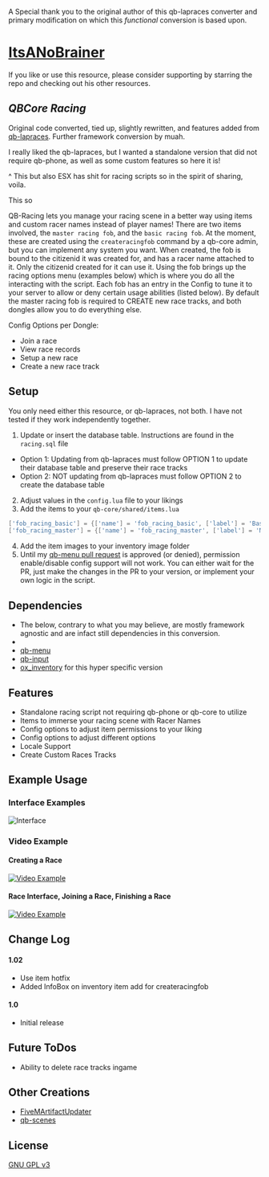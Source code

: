 A Special thank you to the original author of this qb-lapraces converter and primary modification on which this *functional* conversion is based upon.

# [ItsANoBrainer](https://github.com/ItsANoBrainer/qb-racing)

If you like or use this resource, please consider supporting by starring the repo and checking out his other resources.

## _QBCore Racing_
Original code converted, tied up, slightly rewritten, and features added from [qb-lapraces](https://github.com/qbcore-framework/qb-lapraces).
Further framework conversion by muah.


I really liked the qb-lapraces, but I wanted a standalone version that did not require qb-phone, as well as some custom features so here it is!

^ This but also ESX has shit for racing scripts so in the spirit of sharing, voila.

This so

QB-Racing lets you manage your racing scene in a better way using items and custom racer names instead of player names! There are two items involved, the `master racing fob`, and the `basic racing fob`. At the moment, these are created using the `createracingfob` command by a qb-core admin, but you can implement any system you want. When created, the fob is bound to the citizenid it was created for, and has a racer name attached to it. Only the citizenid created for it can use it. Using the fob brings up the racing options menu (examples below) which is where you do all the interacting with the script. Each fob has an entry in the Config to tune it to your server to allow or deny certain usage abilities (listed below). By default the master racing fob is required to CREATE new race tracks, and both dongles allow you to do everything else.

Config Options per Dongle:
 - Join a race
 - View race records
 - Setup a new race
 - Create a new race track

## Setup
You only need either this resource, or qb-lapraces, not both. I have not tested if they work independently together.

1. Update or insert the database table. Instructions are found in the `racing.sql` file
* Option 1: Updating from qb-lapraces must follow OPTION 1 to update their database table and preserve their race tracks
* Option 2: NOT updating from qb-lapraces must follow OPTION 2 to create the database table 
2. Adjust values in the `config.lua` file to your likings
3. Add the items to your `qb-core/shared/items.lua`
```lua
['fob_racing_basic'] = {['name'] = 'fob_racing_basic', ['label'] = 'Basic Racing Fob', ['weight'] = 500, ['type'] = 'item', ['image'] = 'fob_racing_basic.png', ['unique'] = true, ['useable'] = true, ['shouldClose'] = true, ['description'] = 'This basic fob allows someone to join custom races.'},
['fob_racing_master'] = {['name'] = 'fob_racing_master', ['label'] = 'Master Racing Fob', ['weight'] = 500, ['type'] = 'item', ['image'] = 'fob_racing_master.png', ['unique'] = true, ['useable'] = true, ['shouldClose'] = true, ['description'] = 'This master fob allows someone to create custom races.'},
```
4. Add the item images to your inventory image folder
5. Until my [qb-menu pull request](https://github.com/qbcore-framework/qb-menu/pull/23) is approved (or denied), permission enable/disable config support will not work. You can either wait for the PR, just make the changes in the PR to your version, or implement your own logic in the script.

## Dependencies
* The below, contrary to what you may believe, are mostly framework agnostic and are infact still dependencies in this conversion.
* 
* [qb-menu](https://github.com/qbcore-framework/qb-menu)
* [qb-input](https://github.com/qbcore-framework/qb-input)
* [ox_inventory](https://github.com/overextended/ox_inventory) for this hyper specific version

## Features
* Standalone racing script not requiring qb-phone or qb-core to utilize
* Items to immerse your racing scene with Racer Names 
* Config options to adjust item permissions to your liking
* Config options to adjust different options
* Locale Support
* Create Custom Races Tracks

## Example Usage
### Interface Examples
![Interface](https://i.imgur.com/4SyDq5k.png)

### Video Example
#### Creating a Race
[![Video Example](https://i.imgur.com/DCFUJw9.png)](https://i.imgur.com/WoSxall.mp4)
#### Race Interface, Joining a Race, Finishing a Race
[![Video Example](https://i.imgur.com/hsZVHeL.png)](https://i.imgur.com/oYgHBdj.mp4)

## Change Log
#### 1.02
* Use item hotfix
* Added InfoBox on inventory item add for createracingfob

#### 1.0
* Initial release

## Future ToDos
* Ability to delete race tracks ingame

## Other Creations
* [FiveMArtifactUpdater](https://github.com/ItsANoBrainer/FiveMArtifactUpdater)
* [qb-scenes](https://github.com/ItsANoBrainer/qb-scenes)


## License
[GNU GPL v3](http://www.gnu.org/licenses/gpl-3.0.html)
